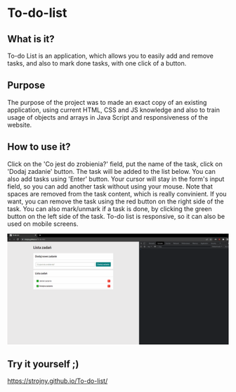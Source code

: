# To-do-list

## What is it?

To-do List is an application, which allows you to easily add and remove tasks, and also to mark done tasks, with one click of a button.

## Purpose

The purpose of the project was to made an exact copy of an existing application, using current HTML, CSS and JS knowledge and also to train usage of objects and arrays in Java Script and responsiveness of the website.

## How to use it?

Click on the 'Co jest do zrobienia?' field, put the name of the task, click on 'Dodaj zadanie' button.
The task will be added to the list below. You can also add tasks using 'Enter' button.
Your cursor will stay in the form's input field, so you can add another task without using your mouse. 
Note that spaces are removed from the task content, which is really convinient.
If you want, you can remove the task using the red button on the right side of the task.
You can also mark/unmark if a task is done, by clicking the green button on the left side of the task.
To-do list is responsive, so it can also be used on mobile screens.

![To-do list](https://raw.githubusercontent.com/Strojny/To-do-list/master/videos/To-do%20list.gif)

## Try it yourself ;)

https://strojny.github.io/To-do-list/

